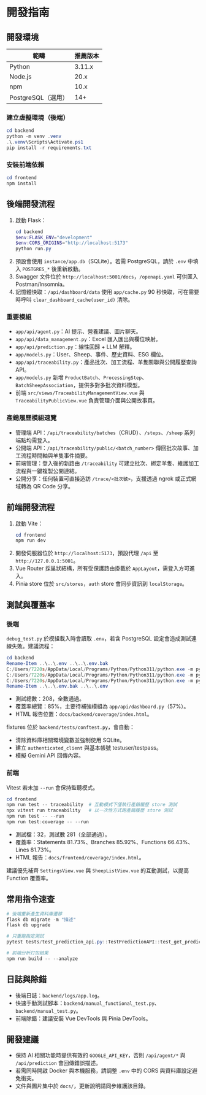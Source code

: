 # 開發指南

## 開發環境

| 範疇 | 推薦版本 |
|------|-----------|
| Python | 3.11.x |
| Node.js | 20.x |
| npm | 10.x |
| PostgreSQL（選用） | 14+ |

### 建立虛擬環境（後端）

```powershell
cd backend
python -m venv .venv
.\.venv\Scripts\Activate.ps1
pip install -r requirements.txt
```

### 安裝前端依賴

```powershell
cd frontend
npm install
```

## 後端開發流程

1. 啟動 Flask：
	```powershell
	cd backend
	$env:FLASK_ENV="development"
	$env:CORS_ORIGINS="http://localhost:5173"
	python run.py
	```
2. 預設會使用 `instance/app.db`（SQLite）。若需 PostgreSQL，請於 `.env` 中填入 `POSTGRES_*` 後重新啟動。
3. Swagger 文件位於 `http://localhost:5001/docs`，`/openapi.yaml` 可供匯入 Postman/Insomnia。
4. 記憶體快取：`/api/dashboard/data` 使用 `app/cache.py` 90 秒快取，可在需要時呼叫 `clear_dashboard_cache(user_id)` 清除。

### 重要模組

- `app/api/agent.py`：AI 提示、營養建議、圖片聊天。
- `app/api/data_management.py`：Excel 匯入匯出與欄位映射。
- `app/api/prediction.py`：線性回歸 + LLM 解釋。
- `app/models.py`：User、Sheep、事件、歷史資料、ESG 欄位。
- `app/api/traceability.py`：產品批次、加工流程、羊隻關聯與公開履歷查詢 API。
- `app/models.py` 新增 `ProductBatch`、`ProcessingStep`、`BatchSheepAssociation`，提供多對多批次資料模型。
- 前端 `src/views/TraceabilityManagementView.vue` 與 `TraceabilityPublicView.vue` 負責管理介面與公開故事頁。

### 產銷履歷模組速覽

- 管理端 API：`/api/traceability/batches`（CRUD）、`/steps`、`/sheep` 系列端點均需登入。
- 公開端 API：`/api/traceability/public/<batch_number>` 傳回批次故事、加工流程時間軸與羊隻事件摘要。
- 前端管理：登入後的新路由 `/traceability` 可建立批次、綁定羊隻、維護加工流程與一鍵複製公開連結。
- 公開分享：任何裝置可直接造訪 `/trace/<批次號>`，支援透過 ngrok 或正式網域轉為 QR Code 分享。

## 前端開發流程

1. 啟動 Vite：
	```powershell
	cd frontend
	npm run dev
	```
2. 開發伺服器位於 `http://localhost:5173`，預設代理 `/api` 至 `http://127.0.0.1:5001`。
3. Vue Router 採巢狀結構，所有受保護路由掛載於 `AppLayout`，需登入方可進入。
4. Pinia store 位於 `src/stores`，`auth` store 會同步資訊到 `localStorage`。

## 測試與覆蓋率

### 後端

`debug_test.py` 於模組載入時會讀取 `.env`，若含 PostgreSQL 設定會造成測試連線失敗。建議流程：

```powershell
cd backend
Rename-Item ..\..\.env ..\..\.env.bak
C:/Users/7220s/AppData/Local/Programs/Python/Python311/python.exe -m pytest
C:/Users/7220s/AppData/Local/Programs/Python/Python311/python.exe -m pytest tests/test_traceability_api.py
C:/Users/7220s/AppData/Local/Programs/Python/Python311/python.exe -m pytest --cov=app --cov-report=term-missing --cov-report=html
Rename-Item ..\..\.env.bak ..\..\.env
```

- 測試總數：208，全數通過。
- 覆蓋率總覽：85%，主要待補強模組為 `app/api/dashboard.py`（57%）。
- HTML 報告位置：`docs/backend/coverage/index.html`。

fixtures 位於 `backend/tests/conftest.py`，會自動：
- 清除資料庫相關環境變數並強制使用 SQLite。
- 建立 `authenticated_client` 與基本帳號 testuser/testpass。
- 模擬 Gemini API 回傳內容。

### 前端

Vitest 若未加 `--run` 會保持監聽模式。

```powershell
cd frontend
npm run test -- traceability  # 互動模式下僅執行產銷履歷 store 測試
npx vitest run traceability   # 以一次性方式跑產銷履歷 store 測試
npm run test -- --run
npm run test:coverage -- --run
```

- 測試檔：32，測試數 281（全部通過）。
- 覆蓋率：Statements 81.73%、Branches 85.92%、Functions 66.43%、Lines 81.73%。
- HTML 報告：`docs/frontend/coverage/index.html`。

建議優先補齊 `SettingsView.vue` 與 `SheepListView.vue` 的互動測試，以提高 Function 覆蓋率。

## 常用指令速查

```powershell
# 後端重新產生資料庫遷移
flask db migrate -m "描述"
flask db upgrade

# 只重跑指定測試
pytest tests/test_prediction_api.py::TestPredictionAPI::test_get_prediction_success

# 前端分析打包結果
npm run build -- --analyze
```

## 日誌與除錯

- 後端日誌：`backend/logs/app.log`。
- 快速手動測試腳本：`backend/manual_functional_test.py`、`backend/manual_test.py`。
- 前端除錯：建議安裝 Vue DevTools 與 Pinia DevTools。

## 開發建議

- 保持 AI 相關功能時提供有效的 `GOOGLE_API_KEY`，否則 `/api/agent/*` 與 `/api/prediction` 會回傳錯誤描述。
- 若需同時開啟 Docker 與本機服務，請調整 `.env` 中的 CORS 與資料庫設定避免衝突。
- 文件與圖片集中於 `docs/`，更新說明請同步維護該目錄。
